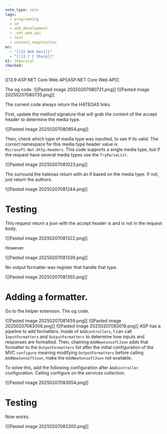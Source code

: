 ```yaml
---
note_type: note
tags:
  - programming
  - c#
  - web_development
  - .net_web_api
  - rest
  - content_negotiation
mn:
  - "[[12 Web Dev]]}"
  - "[[13.7 C Sharp]]"
kt: theorical
checked:
---
```

[[13.9 ASP.NET Core Web API|ASP.NET Core Web API]]

The og code.
![[Pasted image 20250207080721.png]]
![[Pasted image 20250207080735.png]]

The current code always return the HATEOAS links.

First, update the method signature that will grab the content of the accept header to determine the media type.

![[Pasted image 20250207080854.png]]

 Then, check which type of media type was inputted, to see if its valid. The correct namespace for this media type header value is `Microsoft.Net.Http.Headers`. This code supports a single media type, but if the request have several media types use the `TryParseList`.
 
![[Pasted image 20250207081023.png]]

The surround the hateoas return with an if based on the media type. If not, just return the authors.

![[Pasted image 20250207081244.png]]

# Testing
This request return a json with the accept header is and is not in the request body.

![[Pasted image 20250207081322.png]]

However.

![[Pasted image 20250207081339.png]]

No output formatter was register that handle that type.

![[Pasted image 20250207081355.png]]

# Adding a formatter.
Go to the helper extension. The og code.

![[Pasted image 20250207081459.png]]
![[Pasted image 20250207083006.png]]
![[Pasted image 20250207083019.png]]
ASP has a pipeline to add formatters. Inside of `AddControllers`, I can call `InputFormatters` and `OutputFormatters` to determine how inputs and responses are formatted. Then, chaining `AddNewtonsoftJson` adds that formatter to the `OutputFormatters` list after the initial configuration of the MVC `configure` meaning modifying `OutputFormatters` before calling `AddNewtonsoftJson`, make the `AddNewtonsoftJson` not available. 

To solve this, add the following configuration after `AddController` configuration. Calling configure on the services collection. 

![[Pasted image 20250207083054.png]]
# Testing
Now works.

![[Pasted image 20250207083200.png]]

